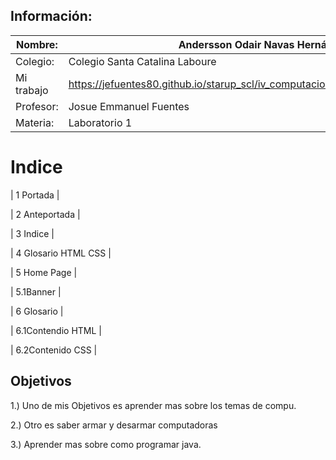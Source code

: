 ## Información:
|  Nombre: | Andersson Odair Navas Hernández  |
| ------------ | ------------ |
|  Colegio: | Colegio Santa Catalina Laboure  |
|  Mi trabajo | https://jefuentes80.github.io/starup_scl/iv_computacion/Andersson%20Navas.html  |
| Profesor: | Josue Emmanuel Fuentes |
| Materia: | Laboratorio 1 |

# Indice
 | 1 Portada |
 
 | 2 Anteportada | 
 
 | 3 Indice |
 
 | 4 Glosario HTML CSS  |
 
 | 5 Home Page  |
 
 | 5.1Banner  |
 
 | 6 Glosario |
 
 | 6.1Contendio HTML | 
 
 | 6.2Contenido CSS  |
 

## Objetivos
1.) Uno de mis Objetivos es aprender mas sobre los temas de compu.

2.) Otro es saber armar y desarmar computadoras

3.) Aprender mas sobre como programar java.





 
